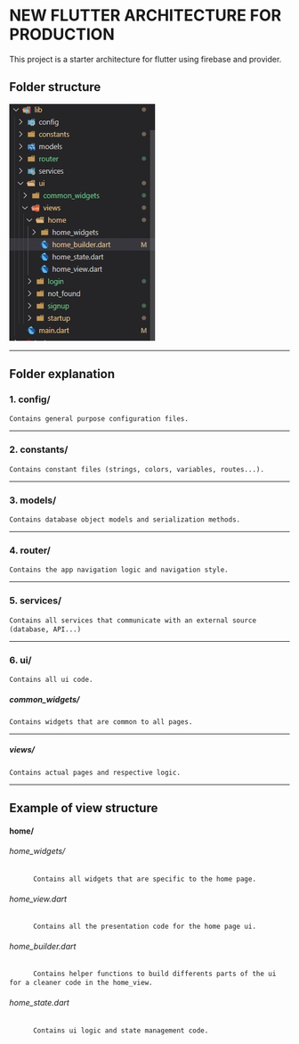 # NEW FLUTTER ARCHITECTURE FOR PRODUCTION
This project is a starter architecture for flutter using firebase and provider. 
## Folder structure
![Image of Folder Structure](https://github.com/MDiakhate12/DIAKHATE_FLUTTER_ARCHITECTURE/blob/master/tree.jpg)
***
## Folder explanation

  ### 1. config/
    Contains general purpose configuration files.
  *** 
  ### 2. constants/
    Contains constant files (strings, colors, variables, routes...).
  *** 
  ### 3. models/
    Contains database object models and serialization methods. 
  *** 
  ### 4. router/
    Contains the app navigation logic and navigation style.
  *** 
  ### 5. services/
    Contains all services that communicate with an external source (database, API...)
  *** 
  ### 6. ui/
    Contains all ui code. 
   ##### common_widgets/
    Contains widgets that are common to all pages.
  *** 
   ##### views/
    Contains actual pages and respective logic.
  ***
## Example of view structure

   #### home/
   ###### home_widgets/
          Contains all widgets that are specific to the home page.
   ###### home_view.dart
          Contains all the presentation code for the home page ui.
   ###### home_builder.dart
          Contains helper functions to build differents parts of the ui for a cleaner code in the home_view.
   ###### home_state.dart
          Contains ui logic and state management code.
